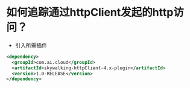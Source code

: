 # 如何追踪通过httpClient发起的http访问？
- 引入所需插件
```xml
<dependency>
  <groupId>com.ai.cloud</groupId>
  <artifactId>skywalking-httpClient-4.x-plugin</artifactId>
  <version>1.0-RELEASE</version>
</dependency>
```
